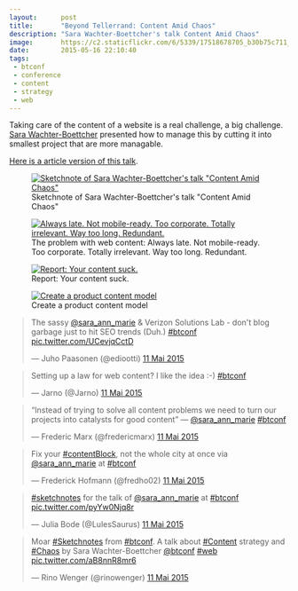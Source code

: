 ```yaml
---
layout:      post
title:       "Beyond Tellerrand: Content Amid Chaos"
description: "Sara Wachter-Boettcher's talk Content Amid Chaos"
image:       https://c2.staticflickr.com/6/5339/17518678705_b30b75c711_z.jpg
date:        2015-05-16 22:10:40
tags:
 - btconf
 - conference
 - content
 - strategy
 - web
---
```


Taking care of the content of a website is a real challenge, a big challenge. [Sara Wachter-Boettcher](https://twitter.com/sara_ann_marie) presented how to manage this by cutting it into smallest project that are more managable.

[Here is a article version of this talk](http://www.sarawb.com/2015/03/02/content-amid-chaos/).

<figure>
  <a href="https://www.flickr.com/photos/alienlebarge/17529583925" title="Sketchnote of Sara Wachter-Boettcher&#x27;s talk &quot;Content Amid Chaos&quot; by Cédric Aellen, sur Flickr"><img src="https://c2.staticflickr.com/6/5326/17529583925_f0f8f511b9_z.jpg" alt="Sketchnote of Sara Wachter-Boettcher&#x27;s talk &quot;Content Amid Chaos&quot;"></a>
  <figcaption>Sketchnote of Sara Wachter-Boettcher&#x27;s talk &quot;Content Amid Chaos&quot;</figcaption>
</figure>

<figure>
  <a href="https://www.flickr.com/photos/alienlebarge/16898379053" title="Always late. Not mobile-ready. Too corporate. Totally irrelevant. Way too long. Redundant. by Cédric Aellen, sur Flickr"><img src="https://c1.staticflickr.com/9/8875/16898379053_a1922bf693_z.jpg" alt="Always late. Not mobile-ready. Too corporate. Totally irrelevant. Way too long. Redundant."></a>
  <figcaption>The problem with web content: Always late. Not mobile-ready. Too corporate. Totally irrelevant. Way too long. Redundant.</figcaption>
</figure>

<figure>
  <a href="https://www.flickr.com/photos/alienlebarge/16896106934" title="Report: Your content suck. by Cédric Aellen, sur Flickr"><img src="https://c1.staticflickr.com/9/8822/16896106934_ed09b29233_z.jpg" alt="Report: Your content suck."></a>
  <figcaption>Report: Your content suck.</figcaption>
</figure>

<figure>
  <a href="https://www.flickr.com/photos/alienlebarge/17520691351" title="Create a product content model by Cédric Aellen, sur Flickr"><img src="https://c2.staticflickr.com/6/5343/17520691351_23ea1c3557_z.jpg" alt="Create a product content model"></a>
  <figcaption>Create a product content model</figcaption>
</figure>

<blockquote class="twitter-tweet" lang="fr"><p lang="en" dir="ltr">The sassy <a href="https://twitter.com/sara_ann_marie">@sara_ann_marie</a> &amp; Verizon Solutions Lab - don&#39;t blog garbage just to hit SEO trends (Duh.) <a href="https://twitter.com/hashtag/btconf?src=hash">#btconf</a> <a href="http://t.co/UCevjqCctD">pic.twitter.com/UCevjqCctD</a></p>&mdash; Juho Paasonen (@ediootti) <a href="https://twitter.com/ediootti/status/597713658953736192">11 Mai 2015</a></blockquote>
<script async src="//platform.twitter.com/widgets.js" charset="utf-8"></script>

<blockquote class="twitter-tweet" lang="fr"><p lang="en" dir="ltr">Setting up a law for web content? I like the idea :-) <a href="https://twitter.com/hashtag/btconf?src=hash">#btconf</a></p>&mdash; Jarno (@Jarno) <a href="https://twitter.com/Jarno/status/597715039815073792">11 Mai 2015</a></blockquote>
<script async src="//platform.twitter.com/widgets.js" charset="utf-8"></script>

<blockquote class="twitter-tweet" lang="fr"><p lang="en" dir="ltr">“Instead of trying to solve all content problems we need to turn our projects into catalysts for good content” — <a href="https://twitter.com/sara_ann_marie">@sara_ann_marie</a> <a href="https://twitter.com/hashtag/btconf?src=hash">#btconf</a></p>&mdash; Frederic Marx (@fredericmarx) <a href="https://twitter.com/fredericmarx/status/597715992127475712">11 Mai 2015</a></blockquote>
<script async src="//platform.twitter.com/widgets.js" charset="utf-8"></script>

<blockquote class="twitter-tweet" lang="fr"><p lang="en" dir="ltr">Fix your <a href="https://twitter.com/hashtag/contentBlock?src=hash">#contentBlock</a>, not the whole city at once via <a href="https://twitter.com/sara_ann_marie">@sara_ann_marie</a> at <a href="https://twitter.com/hashtag/btconf?src=hash">#btconf</a></p>&mdash; Frederick Hofmann (@fredho02) <a href="https://twitter.com/fredho02/status/597716245509701633">11 Mai 2015</a></blockquote>
<script async src="//platform.twitter.com/widgets.js" charset="utf-8"></script>

<blockquote class="twitter-tweet" lang="fr"><p lang="en" dir="ltr"><a href="https://twitter.com/hashtag/sketchnotes?src=hash">#sketchnotes</a> for the talk of <a href="https://twitter.com/sara_ann_marie">@sara_ann_marie</a> at <a href="https://twitter.com/hashtag/btconf?src=hash">#btconf</a> <a href="http://t.co/pyYw0Njq8r">pic.twitter.com/pyYw0Njq8r</a></p>&mdash; Julia Bode (@LulesSaurus) <a href="https://twitter.com/LulesSaurus/status/597732543706857472">11 Mai 2015</a></blockquote>
<script async src="//platform.twitter.com/widgets.js" charset="utf-8"></script>

<blockquote class="twitter-tweet" lang="fr"><p lang="en" dir="ltr">Moar <a href="https://twitter.com/hashtag/Sketchnotes?src=hash">#Sketchnotes</a> from <a href="https://twitter.com/hashtag/btconf?src=hash">#btconf</a>. A talk about <a href="https://twitter.com/hashtag/Content?src=hash">#Content</a> strategy and <a href="https://twitter.com/hashtag/Chaos?src=hash">#Chaos</a> by Sara Wachter-Boettcher&#10;&#10;<a href="https://twitter.com/btconf">@btconf</a> <a href="https://twitter.com/hashtag/web?src=hash">#web</a> <a href="http://t.co/aB8nnR8mr6">pic.twitter.com/aB8nnR8mr6</a></p>&mdash; Rino Wenger (@rinowenger) <a href="https://twitter.com/rinowenger/status/597735665279840256">11 Mai 2015</a></blockquote>
<script async src="//platform.twitter.com/widgets.js" charset="utf-8"></script>
